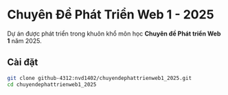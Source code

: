 # Chuyên Đề Phát Triển Web 1 - 2025

Dự án được phát triển trong khuôn khổ môn học **Chuyên đề Phát triển Web 1** năm 2025.

## Cài đặt
```bash
git clone github-4312:nvd1402/chuyendephattrienweb1_2025.git
cd chuyendephattrienweb1_2025
